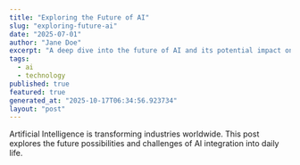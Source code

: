```yaml
---
title: "Exploring the Future of AI"
slug: "exploring-future-ai"
date: "2025-07-01"
author: "Jane Doe"
excerpt: "A deep dive into the future of AI and its potential impact on various sectors."
tags:
  - ai
  - technology
published: true
featured: true
generated_at: "2025-10-17T06:34:56.923734"
layout: "post"
---
```


Artificial Intelligence is transforming industries worldwide. This post explores the future possibilities and challenges of AI integration into daily life.